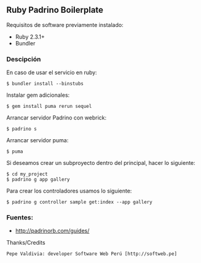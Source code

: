 ## Ruby Padrino Boilerplate

Requisitos de software previamente instalado:

+ Ruby 2.3.1+
+ Bundler

### Descipción

En caso de usar el servicio en ruby:

    $ bundler install --binstubs

Instalar gem adicionales:

    $ gem install puma rerun sequel

Arrancar servidor Padrino con webrick:

    $ padrino s

Arrancar servidor puma:

    $ puma

Si deseamos crear un subproyecto dentro del principal, hacer lo siguiente:

    $ cd my_project
    $ padrino g app gallery

Para crear los controladores usamos lo siguiente:

    $ padrino g controller sample get:index --app gallery

### Fuentes:

+ http://padrinorb.com/guides/  

Thanks/Credits

    Pepe Valdivia: developer Software Web Perú [http://softweb.pe]
